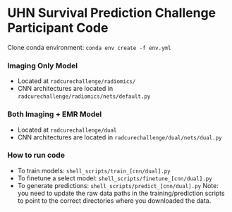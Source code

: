# UHN Survival Prediction Challenge Participant Code
Clone conda environment: `conda env create -f env.yml`

### Imaging Only Model
* Located at `radcurechallenge/radiomics/`
* CNN architectures are located in `radcurechallenge/radiomics/nets/default.py`

### Both Imaging + EMR Model
* Located at `radcurechallenge/dual`
* CNN architectures are located in `radcurechallenge/dual/nets/dual.py`

### How to run code
* To train models: `shell_scripts/train_[cnn/dual].py`
* To finetune a select model: `shell_scripts/finetune_[cnn/dual].py`
* To generate predictions: `shell_scripts/predict_[cnn/dual].py`
Note: you need to update the raw data paths in the training/prediction scripts to point to the correct directories where you downloaded the data.
